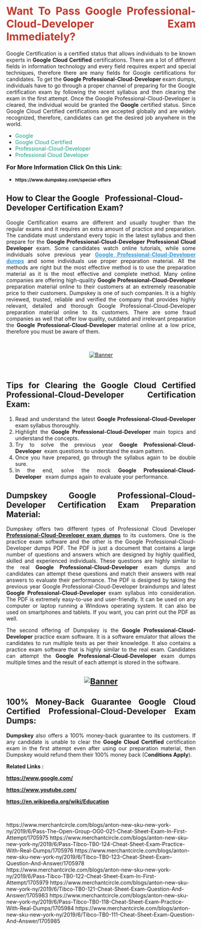 <h1 style="text-align: justify;"><span style="color:#c0392b;"><strong>Want To Pass Google Professional-Cloud-Developer Exam Immediately?</strong></span></h1>

<p style="text-align: justify;">Google Certification is a certified status that allows individuals to be known experts in<strong> Google Cloud Certified</strong> certifications. There are a lot of different fields in information technology and every field requires expert and special techniques, therefore there are many fields for Google certifications for candidates. To get the <strong>Google Professional-Cloud-Developer </strong>exam dumps, individuals have to go through a proper channel of preparing for the Google certification exam by following the recent syllabus and then clearing the exam in the first attempt. Once the Google Professional-Cloud-Developer is cleared, the individual would be granted the <strong>Google</strong> certified status. Since Google Cloud Certified certifications are accepted globally and are widely recognized, therefore, candidates can get the desired job anywhere in the world.</p>

<ul>
	<li style="text-align: justify;"><span style="color:#16a085;">Google</span></li>
	<li style="text-align: justify;"><span style="color:#16a085;">Google Cloud Certified  </span></li>
	<li style="text-align: justify;"><span style="color:#16a085;">Professional-Cloud-Developer</span></li>
	<li style="text-align: justify;"><span style="color:#16a085;">Professional Cloud Developer</span></li>
</ul>

<p style="text-align: justify;"><span style="font-size:16px;"><strong>For More Information Click On this Link:</strong></span></p>

<ul>
	<li style="text-align: justify;"><span style="font-size:12px;"><strong>https://www.dumpskey.com/special-offers</strong></span></li>
</ul>

<h2><strong>How to Clear the Google   Professional-Cloud-Developer Certification Exam?</strong></h2>

<p style="text-align: justify;">Google Certification exams are different and usually tougher than the regular exams and it requires an extra amount of practice and preparation. The candidate must understand every topic in the latest syllabus and then prepare for the <strong>Google Professional-Cloud-Developer Professional Cloud Developer</strong> exam. Some candidates watch online tutorials, while some individuals solve previous year <a href="https://www.dumpskey.com/google/professional-cloud-developer-braindumps"><span style="color:#3498db;"><u><strong>Google Professional-Cloud-Developer dumps</strong></u></span></a> and some individuals use proper preparation material. All the methods are right but the most effective method is to use the preparation material as it is the most effective and complete method. Many online companies are offering high-quality <strong>Google Professional-Cloud-Developer </strong>preparation material online to their customers at an extremely reasonable price to their customers. Dumpskey is one of such companies. It is a highly reviewed, trusted, reliable and verified the company that provides highly relevant, detailed and thorough Google Professional-Cloud-Developer preparation material online to its customers. There are some fraud companies as well that offer low quality, outdated and irrelevant preparation the <strong>Google Professional-Cloud-Developer </strong>material online at a low price, therefore you must be aware of them.</p>

<p style="text-align: justify;"> </p>

<p style="text-align: center;"><a href="https://www.dumpskey.com/google/professional-cloud-developer-braindumps"><img src="http://soperdoper.com/search_portal/uploads/general_banners/1562740316_Untitled_Linked_Comp_01.gif" alt="Banner"/></a></p>

<p style="text-align: center;"> </p>

<h2 style="text-align: justify;"><strong>Tips for Clearing the Google Cloud Certified Professional-Cloud-Developer Certification Exam:</strong></h2>

<ol>
	<li style="text-align: justify;">Read and understand the latest <strong>Google Professional-Cloud-Developer </strong>exam syllabus thoroughly.</li>
	<li style="text-align: justify;">Highlight the<strong> Google Professional-Cloud-Developer </strong>main topics and understand the concepts.</li>
	<li style="text-align: justify;">Try to solve the previous year <strong>Google Professional-Cloud-Developer </strong> exam questions to understand the exam pattern.</li>
	<li style="text-align: justify;">Once you have prepared, go through the syllabus again to be double sure.</li>
	<li style="text-align: justify;">In the end, solve the mock <strong>Google Professional-Cloud-Developer  </strong> exam dumps again to evaluate your performance.</li>
</ol>

<h2 style="text-align: justify;"><strong>Dumpskey Google Professional-Cloud-Developer Certification Exam Preparation Material:</strong></h2>

<p style="text-align: justify;">Dumpskey offers two different types of Professional Cloud Developer <strong><a href="https://www.dumpskey.com/google/professional-cloud-developer-braindumps">Professional-Cloud-Developer exam dumps</a></strong> to its customers. One is the practice exam software and the other is the Google Professional-Cloud-Developer dumps PDF. The PDF is just a document that contains a large number of questions and answers which are designed by highly qualified, skilled and experienced individuals. These questions are highly similar to the real <strong>Google Professional-Cloud-Developer</strong> exam dumps and candidates can attempt these questions and match their answers with real answers to evaluate their performance. The PDF is designed by taking the previous year Google Professional-Cloud-Developer braindumps and latest <strong>Google Professional-Cloud-Developer </strong>exam syllabus into consideration. The PDF is extremely easy-to-use and user-friendly. It can be used on any computer or laptop running a Windows operating system. It can also be used on smartphones and tablets. If you want, you can print out the PDF as well.</p>

<p style="text-align: justify;">The second offering of Dumpskey is the<strong> Google Professional-Cloud-Developer</strong> practice exam software. It is a software emulator that allows the candidates to run multiple tests as per their knowledge. It also contains a practice exam software that is highly similar to the real exam. Candidates can attempt the<strong> Google Professional-Cloud-Developer</strong> exam dumps multiple times and the result of each attempt is stored in the software.</p>

<h2 style="text-align: center;"><a href="https://www.dumpskey.com/google/professional-cloud-developer-braindumps"><img src="http://soperdoper.com/search_portal/uploads/general_banners/1562743625_8ppZk49y_HM0oke96j0cic4OdOo.jpg" alt="Banner"/></a></h2>

<h2 style="text-align: justify;"><strong>100% Money-Back Guarantee Google Cloud Certified Professional-Cloud-Developer Exam Dumps:</strong></h2>

<p style="text-align: justify;"><strong>Dumpskey </strong>also offers a 100% money-back guarantee to its customers. If any candidate is unable to clear the <strong>Google Cloud Certified </strong>certification exam in the first attempt even after using our preparation material, then Dumpskey would refund them their 100% money back (C<strong>onditions Apply</strong>).</p>

<p style="text-align: justify;"><strong>Related Links :</strong></p>

<p><a href="https://www.google.com/" rel="noopener noreferrer" target="_blank"><strong>https://www.google.com/</strong></a></p>

<p><a href="https://www.youtube.com/" rel="noopener noreferrer" target="_blank"><strong>https://www.youtube.com/</strong></a></p>

<p><a href="https://en.wikipedia.org/wiki/Education" rel="noopener noreferrer" target="_blank"><strong>https://en.wikipedia.org/wiki/Education</strong></a></p>

<p> </p>
https://www.merchantcircle.com/blogs/anton-new-sku-new-york-ny/2019/6/Pass-The-Open-Group-OG0-021-Cheat-Sheet-Exam-In-First-Attempt/1705975
https://www.merchantcircle.com/blogs/anton-new-sku-new-york-ny/2019/6/Pass-Tibco-TB0-124-Cheat-Sheet-Exam-Practice-With-Real-Dumps/1705976
https://www.merchantcircle.com/blogs/anton-new-sku-new-york-ny/2019/6/Tibco-TB0-123-Cheat-Sheet-Exam-Question-And-Answer/1705978
https://www.merchantcircle.com/blogs/anton-new-sku-new-york-ny/2019/6/Pass-Tibco-TB0-122-Cheat-Sheet-Exam-In-First-Attempt/1705979
https://www.merchantcircle.com/blogs/anton-new-sku-new-york-ny/2019/6/Tibco-TB0-121-Cheat-Sheet-Exam-Question-And-Answer/1705983
https://www.merchantcircle.com/blogs/anton-new-sku-new-york-ny/2019/6/Pass-Tibco-TB0-118-Cheat-Sheet-Exam-Practice-With-Real-Dumps/1705984
https://www.merchantcircle.com/blogs/anton-new-sku-new-york-ny/2019/6/Tibco-TB0-111-Cheat-Sheet-Exam-Question-And-Answer/1705985
